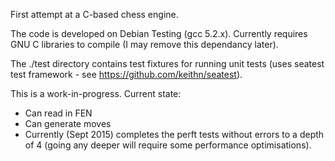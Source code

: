 
First attempt at a C-based chess engine.

The code is developed on Debian Testing (gcc 5.2.x). Currently requires GNU C libraries to compile (I may remove this dependancy later). 

The ./test directory contains test fixtures for running unit tests (uses seatest test framework - see https://github.com/keithn/seatest). 

This is a work-in-progress. Current state:
- Can read in FEN
- Can generate moves
- Currently (Sept 2015) completes the perft tests without errors to a depth of 4 (going any deeper will require some performance optimisations).




